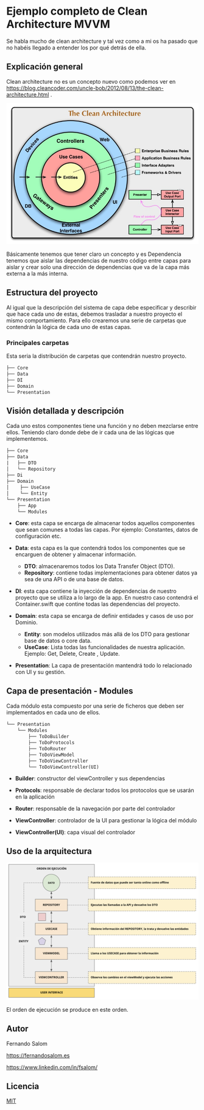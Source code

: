 # Ejemplo completo de Clean Architecture MVVM

Se habla mucho de clean architecture y tal vez como a mi os ha pasado que no habéis llegado a entender los por qué detrás de ella.

## Explicación general

Clean architecture no es un concepto nuevo como podemos ver en https://blog.cleancoder.com/uncle-bob/2012/08/13/the-clean-architecture.html . 

![imagen clean architecture](README/CleanArchitecture.jpeg)

Básicamente tenemos que tener claro un concepto y es Dependencia tenemos que aislar las dependencias de nuestro código entre capas para aislar y crear solo una dirección de dependencias que va de la capa más externa a la más interna.

## Estructura del proyecto 

Al igual que la descripción del sistema de capa debe especificar y describir que hace cada uno de estas, debemos trasladar a nuestro proyecto el mismo comportamiento. Para ello crearemos una serie de carpetas que contendrán la lógica de cada uno de estas capas.

### Principales carpetas

Esta seria la distribución de carpetas que contendrán nuestro proyecto.

```
├── Core
├── Data
├── DI
├── Domain
└── Presentation
```

## Visión detallada y descripción

Cada uno estos componentes tiene una función y no deben mezclarse entre ellos. Teniendo claro donde debe de ir cada una de las lógicas que implementemos.

```
├── Core
├── Data
|   ├── DTO
│   └── Repository
├── Di
├── Domain
│    ├── UseCase
│    └── Entity
└── Presentation
    ├── App
    └── Modules
```

- **Core**: esta capa se encarga de almacenar todos aquellos componentes que sean comunes a todas las capas. Por ejemplo: Constantes, datos de configuración etc.

- **Data**: esta capa es la que contendrá todos los componentes que se encarguen de obtener y almacenar información.
    - **DTO**: almacenaremos todos los Data Transfer Object (DTO).
    - **Repository**: contiene todas implementaciones para obtener datos ya sea de una API o de una base de datos.
    
- **DI**: esta capa contiene la inyección de dependencias de nuestro proyecto que se utiliza a lo largo de la app. En nuestro caso contendrá el Container.swift que contine todas las dependencias del proyecto.

- **Domain**: esta capa se encarga de definir entidades y casos de uso por Dominio.
    - **Entity**: son modelos utilizados más allá de los DTO para gestionar base de datos o core data.
    - **UseCase**: Lista todas las funcionalidades de nuestra aplicación. Ejemplo: Get, Delete, Create , Update.
    
- **Presentation**: La capa de presentación mantendrá todo lo relacionado con UI y su gestión.

## Capa de presentación - Modules

Cada módulo esta compuesto por una serie de ficheros que deben ser implementados en cada uno de ellos.

```
└── Presentation
    └── Modules
        ├── ToDoBuilder
        ├── ToDoProtocols
        ├── ToDoRouter
        ├── ToDoViewModel
        ├── ToDoViewController
        └── ToDoViewController(UI)
```

- **Builder**: constructor del viewController y sus dependencias

- **Protocols**: responsable de declarar todos los protocolos que se usarán en la aplicación   

- **Router**: responsable de la navegación por parte del controlador

- **ViewController**: controlador de la UI para gestionar la lógica del módulo

- **ViewController(UI)**: capa visual del controlador

## Uso de la arquitectura

![imagen arquitectura](README/arquitectura.png)

El orden de ejecución se produce en este orden.

## Autor

Fernando Salom

https://fernandosalom.es

https://www.linkedin.com/in/fsalom/

## Licencia
[MIT](https://choosealicense.com/licenses/mit/)
